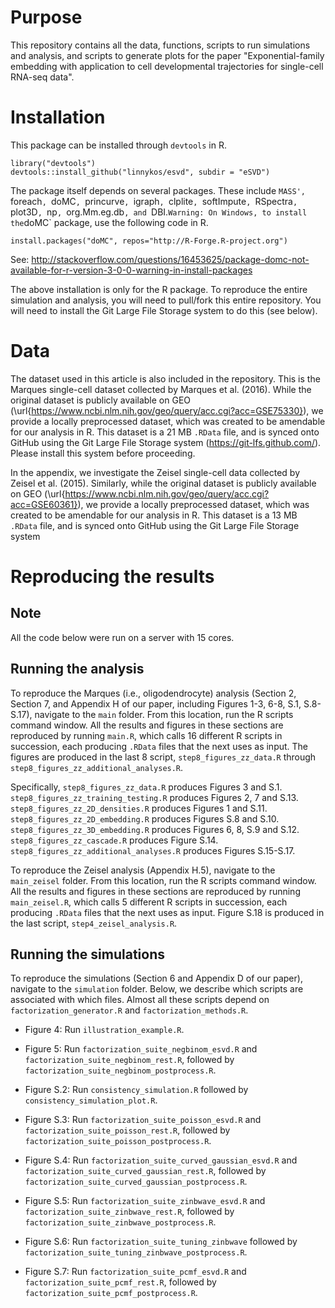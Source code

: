 # Purpose

This repository contains all the data, functions, scripts to run simulations and analysis, and scripts to generate plots for the paper
"Exponential-family embedding with application to cell developmental trajectories 
  for single-cell RNA-seq data".

# Installation

This package can be installed through `devtools` in R.

```{r}
library("devtools")
devtools::install_github("linnykos/esvd", subdir = "eSVD")
```
The package itself depends on several packages. These include `MASS', `foreach`, `doMC`, `princurve`, `igraph`, `clplite`, `softImpute`, `RSpectra`, `plot3D`, `np`, `org.Mm.eg.db`, and `DBI.`
Warning: On Windows, to install the `doMC` package, use the following code in R.
```{r}
install.packages("doMC", repos="http://R-Forge.R-project.org")
```
See: http://stackoverflow.com/questions/16453625/package-domc-not-available-for-r-version-3-0-0-warning-in-install-packages

The above installation is only for the R package. To reproduce the entire simulation and analysis, you will need to pull/fork this entire repository.
You will need to install the Git Large File Storage system to do this (see below).

# Data 

The dataset used in this article is also included in the repository.
This is the Marques single-cell dataset collected by Marques et al. (2016). While the original dataset 
is publicly available on GEO (\url{https://www.ncbi.nlm.nih.gov/geo/query/acc.cgi?acc=GSE75330}),
we provide a locally preprocessed dataset, which was created to be amendable for our analysis in R.
This dataset is a 21 MB `.RData` file, and is synced onto GitHub using the Git Large File Storage system (https://git-lfs.github.com/). Please
install this system before proceeding.

In the appendix, we investigate the Zeisel single-cell data collected by Zeisel et al. (2015). Similarly, 
while the original dataset 
is publicly available on GEO (\url{https://www.ncbi.nlm.nih.gov/geo/query/acc.cgi?acc=GSE60361}),
we provide a locally preprocessed dataset, which was created to be amendable for our analysis in R.
This dataset is a 13 MB `.RData` file, and is synced onto GitHub using the Git Large File Storage system 

# Reproducing the results

## Note

All the code below were run on a server with 15 cores. 

## Running the analysis

To reproduce the Marques (i.e., oligodendrocyte) analysis (Section 2, Section 7, and Appendix H of our paper, including Figures 1-3, 6-8, S.1, S.8-S.17), navigate to the `main` folder. From this location, run the R scripts command window. All the results and figures in these sections are reproduced by running `main.R`, which calls 16 different R scripts in succession, each producing `.RData` files that the next uses as input. The figures are produced in the last 8 script, `step8_figures_zz_data.R` through `step8_figures_zz_additional_analyses.R`.

Specifically, `step8_figures_zz_data.R` produces Figures 3 and S.1.  `step8_figures_zz_training_testing.R` produces Figures 2, 7 and S.13. `step8_figures_zz_2D_densities.R` produces Figures 1 and S.11. `step8_figures_zz_2D_embedding.R` produces Figures S.8 and S.10.
`step8_figures_zz_3D_embedding.R` produces Figures 6, 8, S.9 and S.12. `step8_figures_zz_cascade.R` produces Figure S.14. `step8_figures_zz_additional_analyses.R` produces Figures S.15-S.17.

To reproduce the Zeisel analysis (Appendix H.5), navigate to the `main_zeisel` folder. From this location, run the R scripts command window. All the results and figures in these sections are reproduced by running `main_zeisel.R`, which calls 5 different R scripts in succession, each producing `.RData` files that the next uses as input. Figure S.18 is produced in the last script, `step4_zeisel_analysis.R`.

## Running the simulations

To reproduce the simulations (Section 6 and Appendix D of our paper), navigate to the `simulation` folder. Below, we describe which scripts are associated with which files. Almost all these scripts depend on `factorization_generator.R` and `factorization_methods.R`.

* Figure 4: Run `illustration_example.R`.

* Figure 5: Run `factorization_suite_negbinom_esvd.R` and `factorization_suite_negbinom_rest.R`, followed by `factorization_suite_negbinom_postprocess.R`.

* Figure S.2: Run `consistency_simulation.R` followed by `consistency_simulation_plot.R`.

* Figure S.3: Run `factorization_suite_poisson_esvd.R` and `factorization_suite_poisson_rest.R`, followed by `factorization_suite_poisson_postprocess.R`.

* Figure S.4: Run `factorization_suite_curved_gaussian_esvd.R` and `factorization_suite_curved_gaussian_rest.R`, followed by `factorization_suite_curved_gaussian_postprocess.R`.

* Figure S.5: Run `factorization_suite_zinbwave_esvd.R` and `factorization_suite_zinbwave_rest.R`, followed by `factorization_suite_zinbwave_postprocess.R`.

* Figure S.6: Run `factorization_suite_tuning_zinbwave` followed by `factorization_suite_tuning_zinbwave_postprocess.R`.

* Figure S.7: Run `factorization_suite_pcmf_esvd.R` and `factorization_suite_pcmf_rest.R`, followed by `factorization_suite_pcmf_postprocess.R`.




